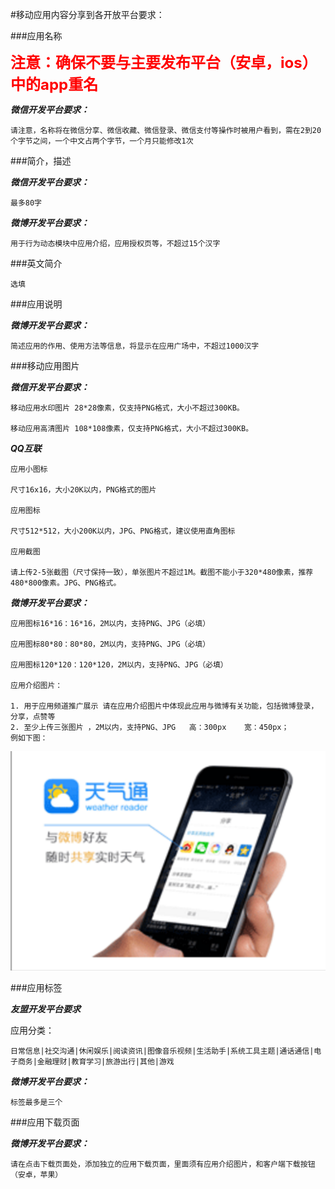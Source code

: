 #移动应用内容分享到各开放平台要求：

###应用名称

**<font color='red' size='5sp' >注意：确保不要与主要发布平台（安卓，ios）中的app重名</font>**

***微信开发平台要求：***

    请注意，名称将在微信分享、微信收藏、微信登录、微信支付等操作时被用户看到，需在2到20个字节之间，一个中文占两个字节，一个月只能修改1次

###简介，描述

***微信开发平台要求：***

    最多80字

***微博开发平台要求：***

    用于行为动态模块中应用介绍，应用授权页等，不超过15个汉字


###英文简介

    选填

###应用说明

***微博开发平台要求：***

    简述应用的作用、使用方法等信息，将显示在应用广场中，不超过1000汉字

###移动应用图片

***微信开发平台要求：***

    移动应用水印图片 28*28像素，仅支持PNG格式，大小不超过300KB。

    移动应用高清图片 108*108像素，仅支持PNG格式，大小不超过300KB。

***QQ互联***

    应用小图标

    尺寸16x16，大小20K以内，PNG格式的图片

    应用图标

    尺寸512*512，大小200K以内，JPG、PNG格式，建议使用直角图标

    应用截图

    请上传2-5张截图（尺寸保持一致），单张图片不超过1M。截图不能小于320*480像素，推荐480*800像素。JPG、PNG格式。


***微博开发平台要求：***

    应用图标16*16：16*16，2M以内，支持PNG、JPG（必填）

    应用图标80*80：80*80，2M以内，支持PNG、JPG（必填）
    
    应用图标120*120：120*120，2M以内，支持PNG、JPG（必填）

    应用介绍图片：

    1. 用于应用频道推广展示 请在应用介绍图片中体现此应用与微博有关功能，包括微博登录，分享，点赞等
    2. 至少上传三张图片 ，2M以内，支持PNG、JPG   高：300px    宽：450px；
    例如下图：

![示例](app-share-open-platform/webo_app_share.png)

    

###应用标签

***友盟开发平台要求***

应用分类：

    日常信息|社交沟通|休闲娱乐|阅读资讯|图像音乐视频|生活助手|系统工具主题|通话通信|电子商务|金融理财|教育学习|旅游出行|其他|游戏


***微博开发平台要求：***

    标签最多是三个

###应用下载页面

***微博开发平台要求：***

    请在点击下载页面处，添加独立的应用下载页面，里面须有应用介绍图片，和客户端下载按钮（安卓，苹果）
